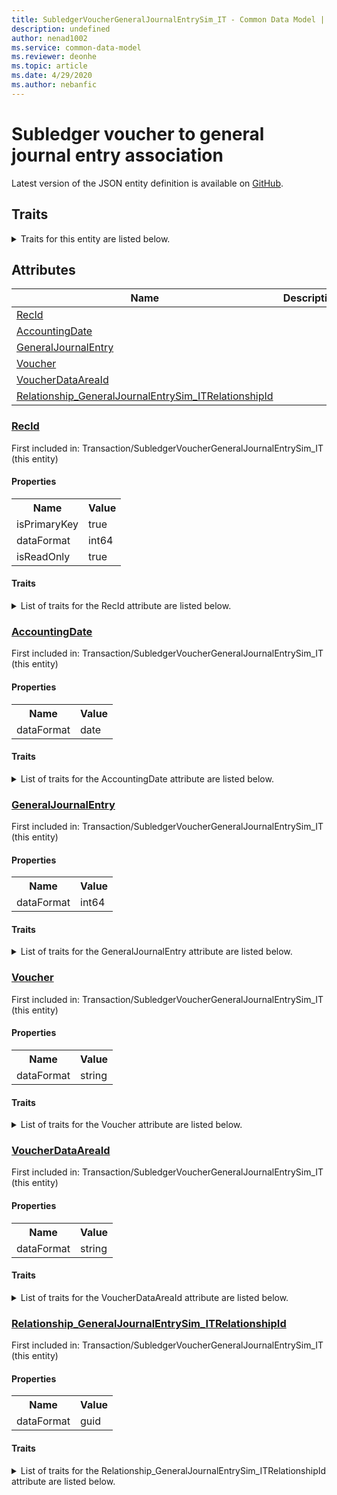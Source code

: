 ```yaml
---
title: SubledgerVoucherGeneralJournalEntrySim_IT - Common Data Model | Microsoft Docs
description: undefined
author: nenad1002
ms.service: common-data-model
ms.reviewer: deonhe
ms.topic: article
ms.date: 4/29/2020
ms.author: nebanfic
---
```


# Subledger voucher to general journal entry association

  
 Latest version of the JSON entity definition is available on <a href="https://github.com/Microsoft/CDM/tree/master/schemaDocuments/core/operationsCommon/Tables/Finance/Ledger/Transaction/SubledgerVoucherGeneralJournalEntrySim_IT.cdm.json" target="_blank">GitHub</a>.  

## Traits

<details>
<summary>Traits for this entity are listed below.  
</summary>

**is.identifiedBy**  
  names a specifc identity attribute to use with an entity  <table><tr><th>Parameter</th><th>Value</th><th>Data type</th><th>Explanation</th></tr><tr><td>attribute</td><td>[SubledgerVoucherGeneralJournalEntrySim_IT/(resolvedAttributes)/RecId](#RecId)</td><td>attribute</td><td></td></tr></table>

**is.CDM.entityVersion**  
  <table><tr><th>Parameter</th><th>Value</th><th>Data type</th><th>Explanation</th></tr><tr><td>versionNumber</td><td>"1.0.0"</td><td>string</td><td>semantic version number of the entity</td></tr></table>

**is.application.releaseVersion**  
  <table><tr><th>Parameter</th><th>Value</th><th>Data type</th><th>Explanation</th></tr><tr><td>releaseVersion</td><td>"10.0.13.0"</td><td>string</td><td>semantic version number of the application introducing this entity</td></tr></table>

**is.localized.displayedAs**  
  Holds the list of language specific display text for an object.  <table><tr><th>Parameter</th><th>Value</th><th>Data type</th><th>Explanation</th></tr><tr><td>localizedDisplayText</td><td><table><tr><th>languageTag</th><th>displayText</th></tr><tr><td>en</td><td>Subledger voucher to general journal entry association</td></tr></table></td><td>entity</td><td>a reference to the constant entity holding the list of localized text</td></tr></table>

</details>

## Attributes

|Name|Description|First Included in Instance|
|---|---|---|
|[RecId](#RecId)||<a href="SubledgerVoucherGeneralJournalEntrySim_IT.md" target="_blank">Transaction/SubledgerVoucherGeneralJournalEntrySim_IT</a>|
|[AccountingDate](#AccountingDate)||<a href="SubledgerVoucherGeneralJournalEntrySim_IT.md" target="_blank">Transaction/SubledgerVoucherGeneralJournalEntrySim_IT</a>|
|[GeneralJournalEntry](#GeneralJournalEntry)||<a href="SubledgerVoucherGeneralJournalEntrySim_IT.md" target="_blank">Transaction/SubledgerVoucherGeneralJournalEntrySim_IT</a>|
|[Voucher](#Voucher)||<a href="SubledgerVoucherGeneralJournalEntrySim_IT.md" target="_blank">Transaction/SubledgerVoucherGeneralJournalEntrySim_IT</a>|
|[VoucherDataAreaId](#VoucherDataAreaId)||<a href="SubledgerVoucherGeneralJournalEntrySim_IT.md" target="_blank">Transaction/SubledgerVoucherGeneralJournalEntrySim_IT</a>|
|[Relationship_GeneralJournalEntrySim_ITRelationshipId](#Relationship_GeneralJournalEntrySim_ITRelationshipId)||<a href="SubledgerVoucherGeneralJournalEntrySim_IT.md" target="_blank">Transaction/SubledgerVoucherGeneralJournalEntrySim_IT</a>|

### <a href=#RecId name="RecId">RecId</a>

First included in: Transaction/SubledgerVoucherGeneralJournalEntrySim_IT (this entity)  

#### Properties

<table><tr><th>Name</th><th>Value</th></tr><tr><td>isPrimaryKey</td><td>true</td></tr><tr><td>dataFormat</td><td>int64</td></tr><tr><td>isReadOnly</td><td>true</td></tr></table>

#### Traits

<details>
<summary>List of traits for the RecId attribute are listed below.</summary>

**is.dataFormat.integer**  
**is.dataFormat.big**  
**is.identifiedBy**  
names a specifc identity attribute to use with an entity  <table><tr><th>Parameter</th><th>Value</th><th>Data type</th><th>Explanation</th></tr><tr><td>attribute</td><td>[SubledgerVoucherGeneralJournalEntrySim_IT/(resolvedAttributes)/RecId](#RecId)</td><td>attribute</td><td></td></tr></table>

**is.readOnly**  
**is.dataFormat.integer**  
**is.dataFormat.big**  
</details>

### <a href=#AccountingDate name="AccountingDate">AccountingDate</a>

First included in: Transaction/SubledgerVoucherGeneralJournalEntrySim_IT (this entity)  

#### Properties

<table><tr><th>Name</th><th>Value</th></tr><tr><td>dataFormat</td><td>date</td></tr></table>

#### Traits

<details>
<summary>List of traits for the AccountingDate attribute are listed below.</summary>

**is.dataFormat.date**  
**means.measurement.date**  
**is.dataFormat.date**  
</details>

### <a href=#GeneralJournalEntry name="GeneralJournalEntry">GeneralJournalEntry</a>

First included in: Transaction/SubledgerVoucherGeneralJournalEntrySim_IT (this entity)  

#### Properties

<table><tr><th>Name</th><th>Value</th></tr><tr><td>dataFormat</td><td>int64</td></tr></table>

#### Traits

<details>
<summary>List of traits for the GeneralJournalEntry attribute are listed below.</summary>

**is.dataFormat.integer**  
**is.dataFormat.big**  
**is.dataFormat.integer**  
**is.dataFormat.big**  
</details>

### <a href=#Voucher name="Voucher">Voucher</a>

First included in: Transaction/SubledgerVoucherGeneralJournalEntrySim_IT (this entity)  

#### Properties

<table><tr><th>Name</th><th>Value</th></tr><tr><td>dataFormat</td><td>string</td></tr></table>

#### Traits

<details>
<summary>List of traits for the Voucher attribute are listed below.</summary>

**is.dataFormat.character**  
**is.dataFormat.big**  
**is.dataFormat.array**  
**is.dataFormat.character**  
**is.dataFormat.array**  
</details>

### <a href=#VoucherDataAreaId name="VoucherDataAreaId">VoucherDataAreaId</a>

First included in: Transaction/SubledgerVoucherGeneralJournalEntrySim_IT (this entity)  

#### Properties

<table><tr><th>Name</th><th>Value</th></tr><tr><td>dataFormat</td><td>string</td></tr></table>

#### Traits

<details>
<summary>List of traits for the VoucherDataAreaId attribute are listed below.</summary>

**is.dataFormat.character**  
**is.dataFormat.big**  
**is.dataFormat.array**  
**is.dataFormat.character**  
**is.dataFormat.array**  
</details>

### <a href=#Relationship_GeneralJournalEntrySim_ITRelationshipId name="Relationship_GeneralJournalEntrySim_ITRelationshipId">Relationship_GeneralJournalEntrySim_ITRelationshipId</a>

First included in: Transaction/SubledgerVoucherGeneralJournalEntrySim_IT (this entity)  

#### Properties

<table><tr><th>Name</th><th>Value</th></tr><tr><td>dataFormat</td><td>guid</td></tr></table>

#### Traits

<details>
<summary>List of traits for the Relationship_GeneralJournalEntrySim_ITRelationshipId attribute are listed below.</summary>

**is.dataFormat.character**  
**is.dataFormat.big**  
**is.dataFormat.array**  
**is.dataFormat.guid**  
**means.identity.entityId**  
**is.linkedEntity.identifier**  
Marks the attribute(s) that hold foreign key references to a linked (used as an attribute) entity. This attribute is added to the resolved entity to enumerate the referenced entities.  <table><tr><th>Parameter</th><th>Value</th><th>Data type</th><th>Explanation</th></tr><tr><td>entityReferences</td><td><table><tr><th>entityReference</th><th>attributeReference</th></tr><tr><td><a href="../TransactionHeader/GeneralJournalEntrySim_IT.md" target="_blank">/core/operationsCommon/Tables/Finance/Ledger/TransactionHeader/GeneralJournalEntrySim_IT.cdm.json/GeneralJournalEntrySim_IT</a></td><td><a href="../TransactionHeader/GeneralJournalEntrySim_IT.md#RecId" target="_blank">RecId</a></td></tr></table></td><td>entity</td><td>a reference to the constant entity holding the list of entity references</td></tr></table>

**is.dataFormat.guid**  
**is.dataFormat.character**  
**is.dataFormat.array**  
</details>
